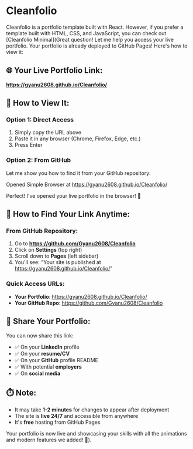 # Cleanfolio

Cleanfolio is a portfolio template built with React. However, if you prefer a template built with HTML, CSS, and JavaScript, you can check out [Cleanfolio Minimal](Great question! Let me help you access your live portfolio. Your portfolio is already deployed to GitHub Pages! Here's how to view it:

## 🌐 Your Live Portfolio Link:

**https://gyanu2608.github.io/Cleanfolio/**

## 📱 How to View It:

### Option 1: Direct Access
1. Simply copy the URL above
2. Paste it in any browser (Chrome, Firefox, Edge, etc.)
3. Press Enter

### Option 2: From GitHub
Let me show you how to find it from your GitHub repository: 

Opened Simple Browser at https://gyanu2608.github.io/Cleanfolio/

Perfect! I've opened your live portfolio in the browser! 🎉

## 📍 How to Find Your Link Anytime:

### From GitHub Repository:
1. Go to **https://github.com/Gyanu2608/Cleanfolio**
2. Click on **Settings** (top right)
3. Scroll down to **Pages** (left sidebar)
4. You'll see: "Your site is published at https://gyanu2608.github.io/Cleanfolio/"

### Quick Access URLs:
- **Your Portfolio**: https://gyanu2608.github.io/Cleanfolio/
- **Your GitHub Repo**: https://github.com/Gyanu2608/Cleanfolio

## 🚀 Share Your Portfolio:

You can now share this link:
- ✅ On your **LinkedIn** profile
- ✅ On your **resume/CV**
- ✅ On your **GitHub** profile README
- ✅ With potential **employers**
- ✅ On **social media**

## ⏱️ Note:
- It may take **1-2 minutes** for changes to appear after deployment
- The site is **live 24/7** and accessible from anywhere
- It's **free** hosting from GitHub Pages

Your portfolio is now live and showcasing your skills with all the animations and modern features we added! 🌟).

